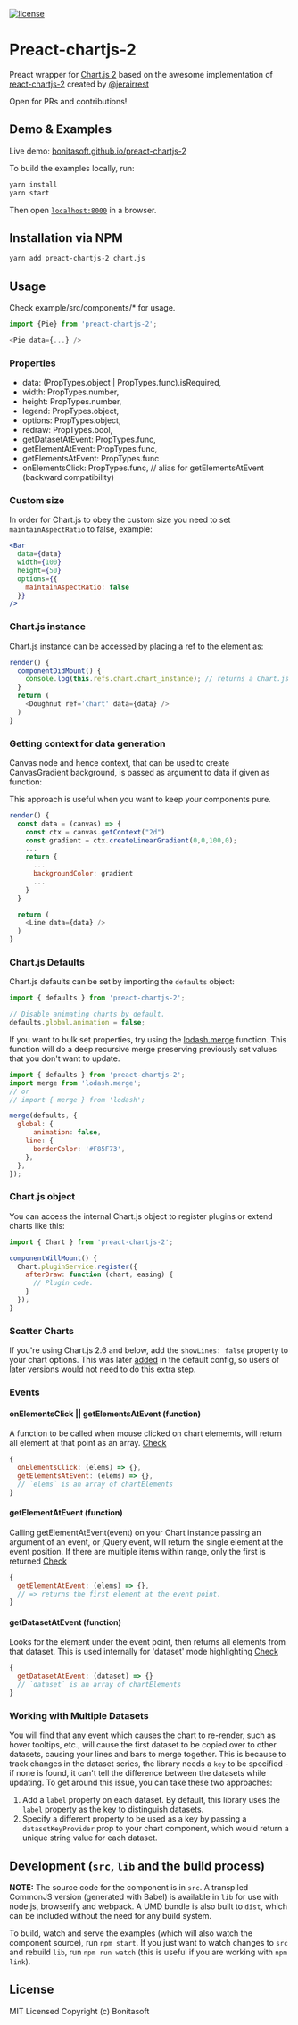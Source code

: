 [![license](https://img.shields.io/github/license/mashape/apistatus.svg?style=flat-square)](http://opensource.org/licenses/MIT)

# Preact-chartjs-2

Preact wrapper for [Chart.js 2](http://www.chartjs.org/docs/#getting-started) based on the awesome implementation of [react-chartjs-2](https://github.com/jerairrest/react-chartjs-2) created by [@jerairrest](https://github.com/jerairrest)

Open for PRs and contributions!

## Demo & Examples

Live demo: [bonitasoft.github.io/preact-chartjs-2](http://bonitasoft.github.io/preact-chartjs-2/)

To build the examples locally, run:

```bash
yarn install
yarn start
```

Then open [`localhost:8000`](http://localhost:8000) in a browser.

## Installation via NPM

```bash
yarn add preact-chartjs-2 chart.js
```

## Usage

Check example/src/components/* for usage.

```js
import {Pie} from 'preact-chartjs-2';

<Pie data={...} />
```

### Properties

* data: (PropTypes.object | PropTypes.func).isRequired,
* width: PropTypes.number,
* height: PropTypes.number,
* legend: PropTypes.object,
* options: PropTypes.object,
* redraw: PropTypes.bool,
* getDatasetAtEvent: PropTypes.func,
* getElementAtEvent: PropTypes.func,
* getElementsAtEvent: PropTypes.func
* onElementsClick: PropTypes.func, // alias for getElementsAtEvent (backward compatibility)

### Custom size

In order for Chart.js to obey the custom size you need to set `maintainAspectRatio` to false, example:

```jsx
<Bar
  data={data}
  width={100}
  height={50}
  options={{
    maintainAspectRatio: false
  }}
/>
```

### Chart.js instance

Chart.js instance can be accessed by placing a ref to the element as:

```js
render() {
  componentDidMount() {
    console.log(this.refs.chart.chart_instance); // returns a Chart.js instance reference
  }
  return (
    <Doughnut ref='chart' data={data} />
  )
}
```

### Getting context for data generation

Canvas node and hence context, that can be used to create CanvasGradient background,
is passed as argument to data if given as function:

This approach is useful when you want to keep your components pure.

```js
render() {
  const data = (canvas) => {
    const ctx = canvas.getContext("2d")
    const gradient = ctx.createLinearGradient(0,0,100,0);
	...
	return {
	  ...
	  backgroundColor: gradient
	  ...
	}
  }

  return (
    <Line data={data} />
  )
}
```

### Chart.js Defaults

Chart.js defaults can be set by importing the `defaults` object:

```javascript
import { defaults } from 'preact-chartjs-2';

// Disable animating charts by default.
defaults.global.animation = false;
```

If you want to bulk set properties, try using the [lodash.merge](https://lodash.com/docs/#merge) function. This function will do a deep recursive merge preserving previously set values that you don't want to update.

```js
import { defaults } from 'preact-chartjs-2';
import merge from 'lodash.merge';
// or
// import { merge } from 'lodash';

merge(defaults, {
  global: {
      animation: false,
    line: {
      borderColor: '#F85F73',
    },
  },
});
```

### Chart.js object

You can access the internal Chart.js object to register plugins or extend charts like this:

```JavaScript
import { Chart } from 'preact-chartjs-2';

componentWillMount() {
  Chart.pluginService.register({
    afterDraw: function (chart, easing) {
      // Plugin code.
    }
  });
}
```

### Scatter Charts

If you're using Chart.js 2.6 and below, add the `showLines: false` property to your chart options. This was later [added](https://github.com/chartjs/Chart.js/commit/7fa60523599a56255cde78a49e848166bd233c6e) in the default config, so users of later versions would not need to do this extra step.

### Events

#### onElementsClick || getElementsAtEvent (function)

A function to be called when mouse clicked on chart elememts, will return all element at that point as an array. [Check](https://github.com/chartjs/Chart.js/blob/master/docs/09-Advanced.md#getelementsatevente)

```js
{
  onElementsClick: (elems) => {},
  getElementsAtEvent: (elems) => {},
  // `elems` is an array of chartElements
}

```
#### getElementAtEvent (function)

Calling getElementAtEvent(event) on your Chart instance passing an argument of an event, or jQuery event, will return the single element at the event position. If there are multiple items within range, only the first is returned [Check](https://github.com/chartjs/Chart.js/blob/master/docs/09-Advanced.md#getelementatevente)

```js
{
  getElementAtEvent: (elems) => {},
  // => returns the first element at the event point.
}
```

#### getDatasetAtEvent (function)

Looks for the element under the event point, then returns all elements from that dataset. This is used internally for 'dataset' mode highlighting [Check](https://github.com/chartjs/Chart.js/blob/master/docs/09-Advanced.md#getdatasetatevente)

```js
{
  getDatasetAtEvent: (dataset) => {}
  // `dataset` is an array of chartElements
}
```

### Working with Multiple Datasets

You will find that any event which causes the chart to re-render, such as hover tooltips, etc., will cause the first dataset to be copied over to other datasets, causing your lines and bars to merge together. This is because to track changes in the dataset series, the library needs a `key` to be specified - if none is found, it can't tell the difference between the datasets while updating. To get around this issue, you can take these two approaches:

1. Add a `label` property on each dataset. By default, this library uses the `label` property as the key to distinguish datasets.
2. Specify a different property to be used as a key by passing a `datasetKeyProvider` prop to your chart component, which would return a unique string value for each dataset.

## Development (`src`, `lib` and the build process)

**NOTE:** The source code for the component is in `src`. A transpiled CommonJS version (generated with Babel) is available in `lib` for use with node.js, browserify and webpack. A UMD bundle is also built to `dist`, which can be included without the need for any build system.

To build, watch and serve the examples (which will also watch the component source), run `npm start`. If you just want to watch changes to `src` and rebuild `lib`, run `npm run watch` (this is useful if you are working with `npm link`).


## License

MIT Licensed
Copyright (c) Bonitasoft

